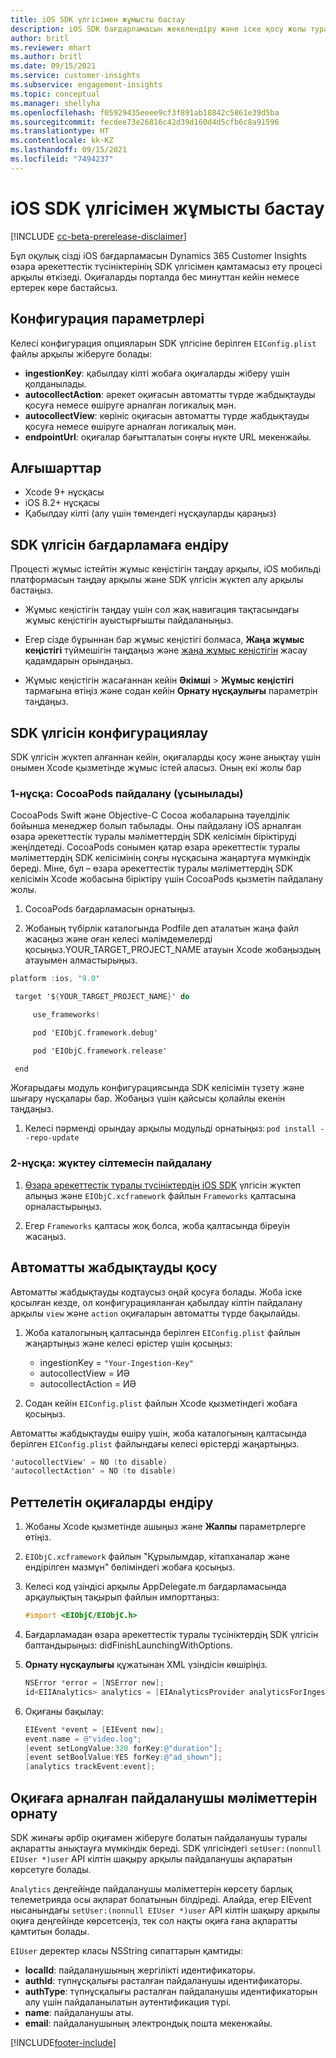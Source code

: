 ```yaml
---
title: iOS SDK үлгісімен жұмысты бастау
description: iOS SDK бағдарламасын жекелендіру және іске қосу жолы туралы ақпарат
author: britl
ms.reviewer: mhart
ms.author: britl
ms.date: 09/15/2021
ms.service: customer-insights
ms.subservice: engagement-insights
ms.topic: conceptual
ms.manager: shellyha
ms.openlocfilehash: f05929435eeee9cf3f891ab18842c5861e39d5ba
ms.sourcegitcommit: fecdee73e26816c42d39d160d4d5cfb6c8a91596
ms.translationtype: HT
ms.contentlocale: kk-KZ
ms.lasthandoff: 09/15/2021
ms.locfileid: "7494237"
---
```

# <a name="get-started-with-the-ios-sdk"></a>iOS SDK үлгісімен жұмысты бастау

[!INCLUDE [cc-beta-prerelease-disclaimer](includes/cc-beta-prerelease-disclaimer.md)]

Бұл оқулық сізді iOS бағдарламасын Dynamics 365 Customer Insights өзара әрекеттестік түсініктерінің SDK үлгісімен қамтамасыз ету процесі арқылы өткізеді. Оқиғаларды порталда бес минуттан кейін немесе ертерек көре бастайсыз.

## <a name="configuration-options"></a>Конфигурация параметрлері

Келесі конфигурация опцияларын SDK үлгісіне берілген `EIConfig.plist` файлы арқылы жіберуге болады:

- **ingestionKey**: қабылдау кілті жобаға оқиғаларды жіберу үшін қолданылады.
- **autocollectAction**: әрекет оқиғасын автоматты түрде жабдықтауды қосуға немесе өшіруге арналған логикалық мән.
- **autocollectView**: көрініс оқиғасын автоматты түрде жабдықтауды қосуға немесе өшіруге арналған логикалық мән.
- **endpointUrl**: оқиғалар бағытталатын соңғы нүкте URL мекенжайы.

## <a name="prerequisites"></a>Алғышарттар

- Xcode 9+ нұсқасы
- iOS 8.2+ нұсқасы
- Қабылдау кілті (алу үшін төмендегі нұсқауларды қараңыз)

## <a name="integrate-the-sdk-into-your-application"></a>SDK үлгісін бағдарламаға ендіру

Процесті жұмыс істейтін жұмыс кеңістігін таңдау арқылы, iOS мобильді платформасын таңдау арқылы және SDK үлгісін жүктеп алу арқылы бастаңыз.

- Жұмыс кеңістігін таңдау үшін сол жақ навигация тақтасындағы жұмыс кеңістігін ауыстырғышты пайдаланыңыз.

- Егер сізде бұрыннан бар жұмыс кеңістігі болмаса,  **Жаңа жұмыс кеңістігі** түймешігін таңдаңыз және [жаңа жұмыс кеңістігін](create-workspace.md) жасау қадамдарын орындаңыз.

- Жұмыс кеңістігін жасағаннан кейін **Әкімші** > **Жұмыс кеңістігі** тармағына өтіңіз және содан кейін **Орнату нұсқаулығы** параметрін таңдаңыз.

## <a name="configure-the-sdk"></a>SDK үлгісін конфигурациялау

SDK үлгісін жүктеп алғаннан кейін, оқиғаларды қосу және анықтау үшін онымен Xcode қызметінде жұмыс істей аласыз. Оның екі жолы бар

### <a name="option-1-using-cocoapods-recommended"></a>1-нұсқа: CocoaPods пайдалану (ұсынылады)
CocoaPods Swift және Objective-C Cocoa жобаларына тәуелділік бойынша менеджер болып табылады. Оны пайдалану iOS арналған өзара әрекеттестік туралы мәліметтердің SDK келісімін біріктіруді жеңілдетеді. CocoaPods сонымен қатар өзара әрекеттестік туралы мәліметтердің SDK келісімінің соңғы нұсқасына жаңартуға мүмкіндік береді. Міне, бұл – өзара әрекеттестік туралы мәліметтердің SDK келісімін Xcode жобасына біріктіру үшін CocoaPods қызметін пайдалану жолы. 

1. CocoaPods бағдарламасын орнатыңыз. 

1. Жобаның түбірлік каталогында Podfile деп аталатын жаңа файл жасаңыз және оған келесі мәлімдемелерді қосыңыз.YOUR_TARGET_PROJECT_NAME атауын Xcode жобаңыздың атауымен алмастырыңыз. 
```objectivec
platform :ios, '9.0'  

 target '${YOUR_TARGET_PROJECT_NAME}' do 

     use_frameworks!   

     pod 'EIObjC.framework.debug' 

     pod 'EIObjC.framework.release' 

 end 
```
Жоғарыдағы модуль конфигурациясында SDK келісімін түзету және шығару нұсқалары бар. Жобаңыз үшін қайсысы қолайлы екенін таңдаңыз.

1. Келесі пәрменді орындау арқылы модульді орнатыңыз: `pod install --repo-update `

### <a name="option-2-using-download-link"></a>2-нұсқа: жүктеу сілтемесін пайдалану

1. [Өзара әрекеттестік туралы түсініктердің iOS SDK](https://download.pi.dynamics.com/sdk/EI-SDKs/ei-ios-sdk.zip) үлгісін жүктеп алыңыз және `EIObjC.xcframework` файлын `Frameworks` қалтасына орналастырыңыз.

1. Егер `Frameworks` қалтасы жоқ болса, жоба қалтасында біреуін жасаңыз.

## <a name="enable-auto-instrumentation"></a>Автоматты жабдықтауды қосу
 
Автоматты жабдықтауды кодтаусыз оңай қосуға болады. Жоба іске қосылған кезде, ол конфигурацияланған қабылдау кілтін пайдалану арқылы `view` және `action` оқиғаларын автоматты түрде бақылайды. 

1. Жоба каталогының қалтасында берілген `EIConfig.plist` файлын жаңартыңыз және келесі өрістер үшін қосыңыз:
    - ingestionKey = `"Your-Ingestion-Key"`
    - autocollectView = ИӘ
    - autocollectAction = ИӘ

2. Содан кейін `EIConfig.plist` файлын Xcode қызметіндегі жобаға қосыңыз. 



Автоматты жабдықтауды өшіру үшін, жоба каталогының қалтасында берілген `EIConfig.plist` файлындағы келесі өрістерді жаңартыңыз. 

```objectivec
'autocollectView' = NO (to disable)
'autocollectAction' = NO (to disable)
```


## <a name="implement-custom-events"></a>Реттелетін оқиғаларды ендіру

1. Жобаны Xcode қызметінде ашыңыз және **Жалпы** параметрлерге өтіңіз. 
1. `EIObjC.xcframework` файлын "Құрылымдар, кітапханалар және ендірілген мазмұн" бөліміндегі жобаға қосыңыз.

1. Келесі код үзіндісі арқылы AppDelegate.m бағдарламасында арқаулықтың тақырып файлын импорттаңыз:

    ```objectivec
    #import <EIObjC/EIObjC.h>
    ```

1. Бағдарламадан өзара әрекеттестік туралы түсініктердің SDK үлгісін баптандырыңыз: didFinishLaunchingWithOptions.
1. **Орнату нұсқаулығы** құжатынан XML үзіндісін көшіріңіз.

    ```objectivec
    NSError *error = [NSError new];
    id<EIIAnalytics> analytics = [EIAnalyticsProvider analyticsForIngestionKey:nil error:&error];
    ```

1. Оқиғаны бақылау:

    ```objectivec
    EIEvent *event = [EIEvent new];
    event.name = @"video.log";
    [event setLongValue:320 forKey:@"duration"];
    [event setBoolValue:YES forKey:@"ad_shown"];
    [analytics trackEvent:event];
    ```

## <a name="set-user-details-for-your-event"></a>Оқиғаға арналған пайдаланушы мәліметтерін орнату

SDK жинағы әрбір оқиғамен жіберуге болатын пайдаланушы туралы ақпаратты анықтауға мүмкіндік береді. SDK үлгісіндегі `setUser:(nonnull EIUser *)user` API кілтін шақыру арқылы пайдаланушы ақпаратын көрсетуге болады.

`Analytics` деңгейінде пайдаланушы мәліметтерін көрсету барлық телеметрияда осы ақпарат болатынын білдіреді. Алайда, егер EIEvent нысанындағы `setUser:(nonnull EIUser *)user` API кілтін шақыру арқылы оқиға деңгейінде көрсетсеңіз, тек сол нақты оқиға ғана ақпаратты қамтитын болады.

`EIUser` деректер класы NSString сипаттарын қамтиды:

- **localId**: пайдаланушының жергілікті идентификаторы.
- **authId**: түпнұсқалығы расталған пайдаланушы идентификаторы.
- **authType**: түпнұсқалығы расталған пайдаланушы идентификаторын алу үшін пайдаланылатын аутентификация түрі.
- **name**: пайдаланушы аты.
- **email**: пайдаланушының электрондық пошта мекенжайы.


[!INCLUDE[footer-include](../includes/footer-banner.md)]
